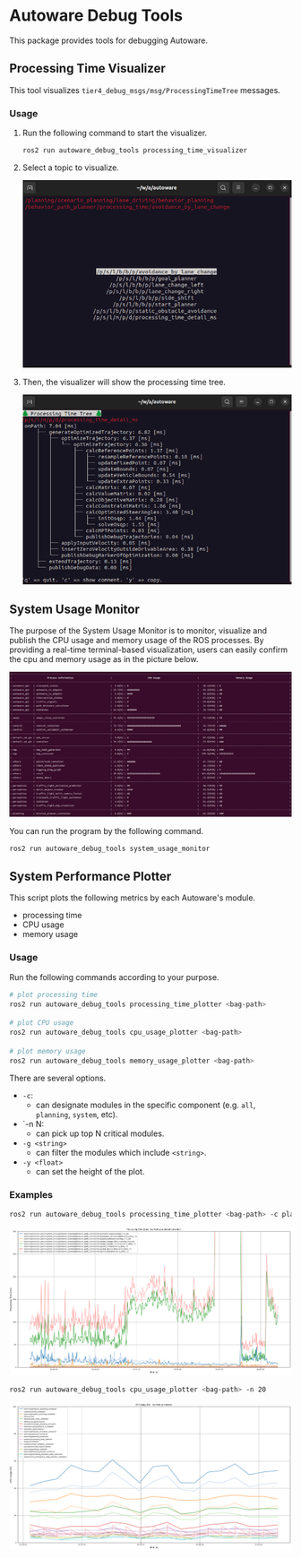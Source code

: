 # Autoware Debug Tools

This package provides tools for debugging Autoware.

## Processing Time Visualizer

This tool visualizes `tier4_debug_msgs/msg/ProcessingTimeTree` messages.

### Usage

1. Run the following command to start the visualizer.

   ```bash
   ros2 run autoware_debug_tools processing_time_visualizer
   ```

2. Select a topic to visualize.

   ![select_topic](images/select-topic.png)

3. Then, the visualizer will show the processing time tree.

   ![visualize-tree](images/visualize-tree.png)

## System Usage Monitor

The purpose of the System Usage Monitor is to monitor, visualize and publish the CPU usage and memory usage of the ROS processes. By providing a real-time terminal-based visualization, users can easily confirm the cpu and memory usage as in the picture below.

![system_usage_monitor](images/system_usage_monitor.png)

You can run the program by the following command.

```bash
ros2 run autoware_debug_tools system_usage_monitor
```

## System Performance Plotter

This script plots the following metrics by each Autoware's module.

- processing time
- CPU usage
- memory usage

### Usage

Run the following commands according to your purpose.

```bash
# plot processing time
ros2 run autoware_debug_tools processing_time_plotter <bag-path>

# plot CPU usage
ros2 run autoware_debug_tools cpu_usage_plotter <bag-path>

# plot memory usage
ros2 run autoware_debug_tools memory_usage_plotter <bag-path>
```

There are several options.

- `-c`:
  - can designate modules in the specific component (e.g. `all`, `planning`, `system`, etc).
- `-n N:
  - can pick up top N critical modules.
- `-g <string>`
  - can filter the modules which include `<string>`.
- `-y <float>`
  - can set the height of the plot.

### Examples

```bash
ros2 run autoware_debug_tools processing_time_plotter <bag-path> -c planning -g behavior_path -y 300
```

![processing_time_plot_example](images/processing_time_plot_example.png)

```bash
ros2 run autoware_debug_tools cpu_usage_plotter <bag-path> -n 20
```

![cpu_usage_plot_example](images/cpu_usage_plot_example.png)
